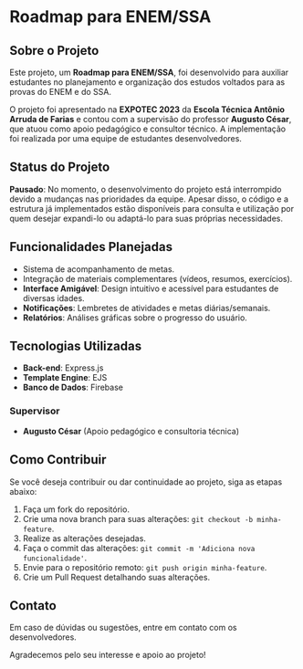 # Roadmap para ENEM/SSA

## Sobre o Projeto
Este projeto, um **Roadmap para ENEM/SSA**, foi desenvolvido para auxiliar estudantes no planejamento e organização dos estudos voltados para as provas do ENEM e do SSA.

O projeto foi apresentado na **EXPOTEC 2023** da **Escola Técnica Antônio Arruda de Farias** e contou com a supervisão do professor **Augusto César**, que atuou como apoio pedagógico e consultor técnico. A implementação foi realizada por uma equipe de estudantes desenvolvedores.

## Status do Projeto
**Pausado**: No momento, o desenvolvimento do projeto está interrompido devido a mudanças nas prioridades da equipe. Apesar disso, o código e a estrutura já implementados estão disponíveis para consulta e utilização por quem desejar expandi-lo ou adaptá-lo para suas próprias necessidades.

## Funcionalidades Planejadas
- Sistema de acompanhamento de metas.
- Integração de materiais complementares (vídeos, resumos, exercícios).
- **Interface Amigável**: Design intuitivo e acessível para estudantes de diversas idades.
- **Notificações**: Lembretes de atividades e metas diárias/semanais.
- **Relatórios**: Análises gráficas sobre o progresso do usuário.

## Tecnologias Utilizadas
- **Back-end**: Express.js
- **Template Engine**: EJS
- **Banco de Dados**: Firebase

### Supervisor
- **Augusto César** (Apoio pedagógico e consultoria técnica)

## Como Contribuir
Se você deseja contribuir ou dar continuidade ao projeto, siga as etapas abaixo:

1. Faça um fork do repositório.
2. Crie uma nova branch para suas alterações: `git checkout -b minha-feature`.
3. Realize as alterações desejadas.
4. Faça o commit das alterações: `git commit -m 'Adiciona nova funcionalidade'`.
5. Envie para o repositório remoto: `git push origin minha-feature`.
6. Crie um Pull Request detalhando suas alterações.

## Contato
Em caso de dúvidas ou sugestões, entre em contato com os desenvolvedores.

Agradecemos pelo seu interesse e apoio ao projeto!